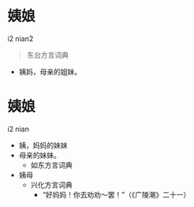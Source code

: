 



# 姨娘
i2 nian2
> 东台方言词典
- 姨妈，母亲的姐妹。



# 姨娘
i2 nian
+ 姨，妈妈的妹妹
+ 母亲的妹妹。
  * 如东方言词典
+ 姨母
  * 兴化方言词典
    - “好妈妈！你去劝劝～罢！”（《广陵潮》二十一）
